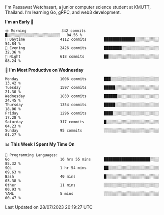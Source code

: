 
I'm Passawat Wetchasart, a junior computer science student at KMUTT, Thailand. I'm learning Go, gRPC, and web3 development.



<!--START_SECTION:waka-->
**I'm an Early 🐤** 

```text
🌞 Morning                342 commits         █░░░░░░░░░░░░░░░░░░░░░░░░   04.56 % 
🌆 Daytime                4112 commits        ██████████████░░░░░░░░░░░   54.84 % 
🌃 Evening                2426 commits        ████████░░░░░░░░░░░░░░░░░   32.36 % 
🌙 Night                  618 commits         ██░░░░░░░░░░░░░░░░░░░░░░░   08.24 % 
```
📅 **I'm Most Productive on Wednesday** 

```text
Monday                   1006 commits        ███░░░░░░░░░░░░░░░░░░░░░░   13.42 % 
Tuesday                  1597 commits        █████░░░░░░░░░░░░░░░░░░░░   21.30 % 
Wednesday                1833 commits        ██████░░░░░░░░░░░░░░░░░░░   24.45 % 
Thursday                 1354 commits        █████░░░░░░░░░░░░░░░░░░░░   18.06 % 
Friday                   1296 commits        ████░░░░░░░░░░░░░░░░░░░░░   17.28 % 
Saturday                 317 commits         █░░░░░░░░░░░░░░░░░░░░░░░░   04.23 % 
Sunday                   95 commits          ░░░░░░░░░░░░░░░░░░░░░░░░░   01.27 % 
```


📊 **This Week I Spent My Time On** 

```text
💬 Programming Languages: 
Go                       16 hrs 55 mins      █████████████████████░░░░   85.32 % 
SQL                      1 hr 54 mins        ██░░░░░░░░░░░░░░░░░░░░░░░   09.63 % 
Bash                     40 mins             █░░░░░░░░░░░░░░░░░░░░░░░░   03.38 % 
Other                    11 mins             ░░░░░░░░░░░░░░░░░░░░░░░░░   00.93 % 
YAML                     5 mins              ░░░░░░░░░░░░░░░░░░░░░░░░░   00.47 % 
```


 Last Updated on 28/07/2023 20:19:27 UTC
<!--END_SECTION:waka-->

<!--
**markpassawat/markpassawat** is a ✨ _special_ ✨ repository because its `README.md` (this file) appears on your GitHub profile.

Here are some ideas to get you started:

- 🔭 I’m currently working on ...
- 🌱 I’m currently learning ...
- 👯 I’m looking to collaborate on ...
- 🤔 I’m looking for help with ...
- 💬 Ask me about ...
- 📫 How to reach me: ...
- 😄 Pronouns: He/Him
- ⚡ Fun fact: ...
-->
